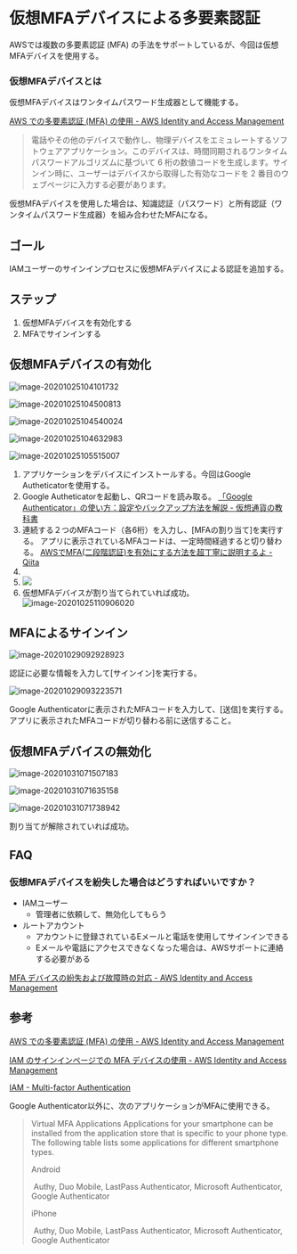 # 仮想MFAデバイスによる多要素認証

AWSでは複数の多要素認証 (MFA) の手法をサポートしているが、今回は仮想MFAデバイスを使用する。

### 仮想MFAデバイスとは

仮想MFAデバイスはワンタイムパスワード生成器として機能する。

[AWS での多要素認証 (MFA) の使用 - AWS Identity and Access Management](https://docs.aws.amazon.com/ja_jp/IAM/latest/UserGuide/id_credentials_mfa.html)

> 電話やその他のデバイスで動作し、物理デバイスをエミュレートするソフトウェアアプリケーション。このデバイスは、時間同期されるワンタイムパスワードアルゴリズムに基づいて 6 桁の数値コードを生成します。サインイン時に、ユーザーはデバイスから取得した有効なコードを 2 番目のウェブページに入力する必要があります。

仮想MFAデバイスを使用した場合は、知識認証（パスワード）と所有認証（ワンタイムパスワード生成器）を組み合わせたMFAになる。

## ゴール

IAMユーザーのサインインプロセスに仮想MFAデバイスによる認証を追加する。

## ステップ

1. 仮想MFAデバイスを有効化する
2. MFAでサインインする

## 仮想MFAデバイスの有効化

![image-20201025104101732](mfa_with_virtual_device/image-20201025104101732.png)

![image-20201025104500813](mfa_with_virtual_device/image-20201025104500813.png)

![image-20201025104540024](mfa_with_virtual_device/image-20201025104540024.png)

![image-20201025104632983](mfa_with_virtual_device/image-20201025104632983.png)

![image-20201025105515007](mfa_with_virtual_device/image-20201025105515007.png)

1. アプリケーションをデバイスにインストールする。今回はGoogle Autheticatorを使用する。
1. Google Autheticatorを起動し、QRコードを読み取る。
    [「Google Authenticator」の使い方：設定やバックアップ方法を解説 - 仮想通貨の教科書](https://coin-textbook.com/google-authenticator/)
1. 連続する２つのMFAコード（各6桁）を入力し、[MFAの割り当て]を実行する。
    アプリに表示されているMFAコードは、一定時間経過すると切り替わる。
    [AWSでMFA(二段階認証)を有効にする方法を超丁寧に説明するよ - Qiita](https://qiita.com/viptakechan/items/6d19aee635b2ab189e47)
1. 
1. ![](mfa_with_virtual_device/mfa_completed.png)
1. 仮想MFAデバイスが割り当てられていれば成功。
    ![image-20201025110906020](mfa_with_virtual_device/image-20201025110906020.png)

## MFAによるサインイン

![image-20201029092928923](mfa_with_virtual_device/image-20201029092928923.png)

認証に必要な情報を入力して[サインイン]を実行する。

![image-20201029093223571](mfa_with_virtual_device/image-20201029093223571.png)

Google Authenticatorに表示されたMFAコードを入力して、[送信]を実行する。アプリに表示されたMFAコードが切り替わる前に送信すること。

## 仮想MFAデバイスの無効化

![image-20201031071507183](mfa_with_virtual_device/image-20201031071507183.png)



![image-20201031071635158](mfa_with_virtual_device/image-20201031071635158.png)



![image-20201031071738942](mfa_with_virtual_device/image-20201031071738942.png)

割り当てが解除されていれば成功。

## FAQ

### 仮想MFAデバイスを紛失した場合はどうすればいいですか？

- IAMユーザー
    - 管理者に依頼して、無効化してもらう
- ルートアカウント
    - アカウントに登録されているEメールと電話を使用してサインインできる
    - Eメールや電話にアクセスできなくなった場合は、AWSサポートに連絡する必要がある

[MFA デバイスの紛失および故障時の対応 - AWS Identity and Access Management](https://docs.aws.amazon.com/ja_jp/IAM/latest/UserGuide/id_credentials_mfa_lost-or-broken.html)

## 参考

[AWS での多要素認証 (MFA) の使用 - AWS Identity and Access Management](https://docs.aws.amazon.com/ja_jp/IAM/latest/UserGuide/id_credentials_mfa.html)

[IAM のサインインページでの MFA デバイスの使用 - AWS Identity and Access Management](https://docs.aws.amazon.com/ja_jp/IAM/latest/UserGuide/console_sign-in-mfa.html)

[IAM - Multi-factor Authentication](https://aws.amazon.com/jp/iam/features/mfa_with_virtual_device/?audit=2019q1) 

Google Authenticator以外に、次のアプリケーションがMFAに使用できる。

> Virtual MFA Applications Applications for your smartphone can be installed from the application store that is specific to your phone type. The following table lists some applications for different smartphone types.  
>
> Android
>
> ​	Authy, Duo Mobile, LastPass Authenticator, Microsoft Authenticator, Google Authenticator
>
> iPhone
>
> ​	Authy, Duo Mobile, LastPass Authenticator, Microsoft Authenticator, Google Authenticator




